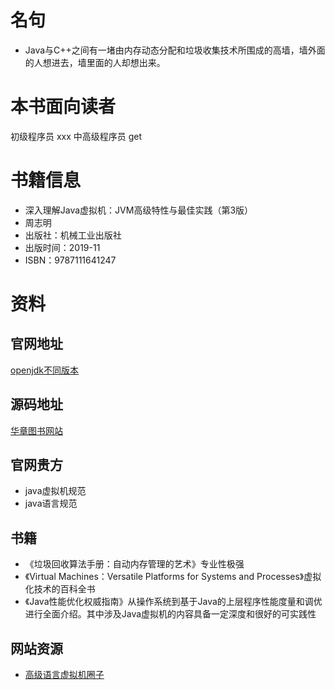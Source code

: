 #



# 名句
* Java与C++之间有一堵由内存动态分配和垃圾收集技术所围成的高墙，墙外面的人想进去，墙里面的人却想出来。



# 本书面向读者
初级程序员 xxx
中高级程序员 get


# 书籍信息
* 深入理解Java虚拟机：JVM高级特性与最佳实践（第3版）
* 周志明
* 出版社：机械工业出版社
* 出版时间：2019-11
* ISBN：9787111641247

# 资料
## 官网地址
[openjdk不同版本](http://openjdk.java.net/)
## 源码地址
[华章图书网站](http://www.hzbook.com/)

## 官网贵方
* java虚拟机规范
* java语言规范

## 书籍
* 《垃圾回收算法手册：自动内存管理的艺术》专业性极强
* 《Virtual Machines：Versatile Platforms for Systems and Processes》虚拟化技术的百科全书
* 《Java性能优化权威指南》从操作系统到基于Java的上层程序性能度量和调优进行全面介绍。其中涉及Java虚拟机的内容具备一定深度和很好的可实践性

## 网站资源
* [高级语言虚拟机圈子](http://hllvm.group.iteye.com/)



